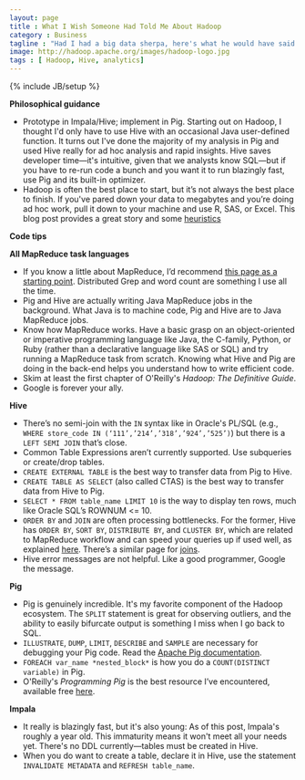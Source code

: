 ```yaml
---
layout: page
title : What I Wish Someone Had Told Me About Hadoop
category : Business
tagline : "Had I had a big data sherpa, here's what he would have said."
image: http://hadoop.apache.org/images/hadoop-logo.jpg
tags : [ Hadoop, Hive, analytics]
---
```

{% include JB/setup %}

**Philosophical guidance**
&nbsp;
* Prototype in Impala/Hive; implement in Pig. Starting out on Hadoop, I thought I'd only have to use Hive with an occasional Java user-defined function. It turns out I've done the majority of my analysis in Pig and used Hive really for ad hoc analysis and rapid insights. Hive saves developer time&#8212;it's intuitive, given that we analysts know SQL—but if you have to re-run code a bunch and you want it to run blazingly fast, use Pig and its built-in optimizer.
* Hadoop is often the best place to start, but it’s not always the best place to finish. If you've pared down your data to megabytes and you’re doing ad hoc work, pull it down to your machine and use R, SAS, or Excel. This blog post provides a great story and some [heuristics](http://www.chrisstucchio.com/blog/2013/hadoop_hatred.html)

**Code tips**

**All MapReduce task languages**
&nbsp;

* If you know a little about MapReduce, I’d recommend [this page as a starting point](https://github.com/twitter/scalding/wiki/Rosetta-Code). Distributed Grep and word count are something I use all the time.
* Pig and Hive are actually writing Java MapReduce jobs in the background. What Java is to machine code, Pig and Hive are to Java MapReduce jobs.
* Know how MapReduce works. Have a basic grasp on an object-oriented or imperative programming language like Java, the C-family, Python, or Ruby (rather than a declarative language like SAS or SQL) and try running a MapReduce task from scratch. Knowing what Hive and Pig are doing in the back-end helps you understand how to write efficient code.
* Skim at least the first chapter of O'Reilly's *Hadoop: The Definitive Guide*. 
* Google is forever your ally.

**Hive**
&nbsp;
- There’s no semi-join with the `IN` syntax like in Oracle's PL/SQL (e.g., `WHERE store_code IN (‘111’,’214’,’318’,’924’,’525’)`)  but there is a `LEFT SEMI JOIN` that’s close.
- Common Table Expressions aren’t currently supported. Use subqueries or create/drop tables.
- `CREATE EXTERNAL TABLE` is the best way to transfer data from Pig to Hive.
- `CREATE TABLE AS SELECT` (also called CTAS) is the best way to transfer data from Hive to Pig.
- `SELECT * FROM table_name LIMIT 10` is the way to display ten rows, much like Oracle SQL’s ROWNUM <= 10.
- `ORDER BY` and `JOIN` are often processing bottlenecks. For the former, Hive has `ORDER BY`, `SORT BY`, `DISTRIBUTE BY`, and `CLUSTER BY`, which are related to MapReduce workflow and can speed your queries up if used well, as explained [here]( https://cwiki.apache.org/confluence/display/Hive/LanguageManual+SortBy). There’s a similar page for [joins](https://cwiki.apache.org/confluence/display/Hive/LanguageManual+Joins).
- Hive error messages are not helpful. Like a good programmer, Google the message.

**Pig**
&nbsp;
- Pig is genuinely incredible. It's my favorite component of the Hadoop ecosystem. The `SPLIT` statement is great for observing outliers, and the ability to easily bifurcate output is something I miss when I go back to SQL.
- `ILLUSTRATE`, `DUMP`, `LIMIT`, `DESCRIBE` and `SAMPLE` are necessary for debugging your Pig code. Read the [Apache Pig documentation](http://pig.apache.org/docs/r0.11.1/func.html).
- `FOREACH var_name *nested_block*` is how you do a `COUNT(DISTINCT variable)` in Pig.
- O'Reilly's *Programming Pig* is the best resource I’ve encountered, available free [here](http://chimera.labs.oreilly.com/books/1234000001811/index.html).

**Impala**
&nbsp;
- It really is blazingly fast, but it's also young: As of this post, Impala's roughly a year old. This immaturity means it won't meet all your needs yet. There's no DDL currently&#8212;tables must be created in Hive.
- When you do want to create a table, declare it in Hive, use the statement `INVALIDATE METADATA` and `REFRESH table_name`.
